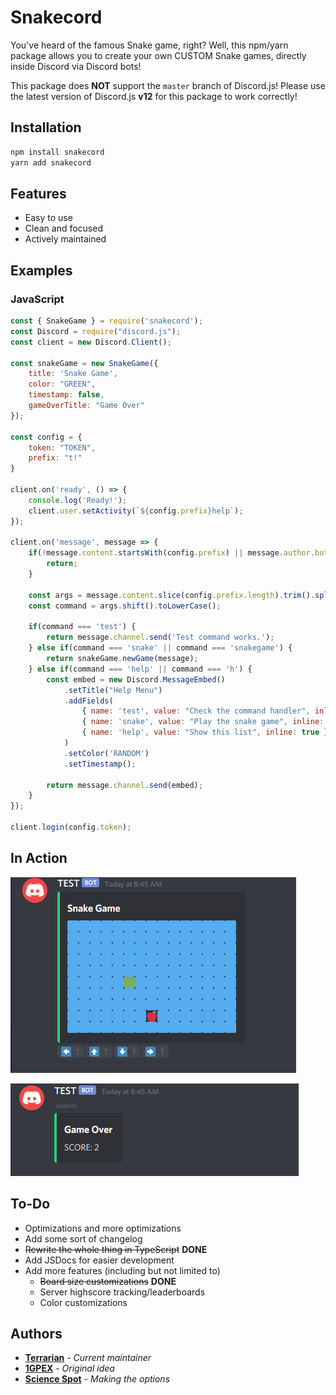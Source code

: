 # Snakecord

You've heard of the famous Snake game, right? Well, this npm/yarn package allows you to create your own CUSTOM Snake games, directly inside Discord via Discord bots!

This package does **NOT** support the `master` branch of Discord.js! Please use the latest version of Discord.js **v12** for this package to work correctly!

## Installation

```bash
npm install snakecord
yarn add snakecord
```

## Features
- Easy to use
- Clean and focused
- Actively maintained

## Examples
### JavaScript
```js
const { SnakeGame } = require('snakecord');
const Discord = require("discord.js");
const client = new Discord.Client();

const snakeGame = new SnakeGame({
    title: 'Snake Game',
    color: "GREEN",
    timestamp: false,
    gameOverTitle: "Game Over"
});

const config = {
    token: "TOKEN",
    prefix: "t!"
}

client.on('ready', () => {
    console.log('Ready!');
    client.user.setActivity(`${config.prefix}help`);
});

client.on('message', message => {
    if(!message.content.startsWith(config.prefix) || message.author.bot) {
        return;
    }

    const args = message.content.slice(config.prefix.length).trim().split(/ +/);
    const command = args.shift().toLowerCase();

    if(command === 'test') {
        return message.channel.send('Test command works.');
    } else if(command === 'snake' || command === 'snakegame') {
        return snakeGame.newGame(message);
    } else if(command === 'help' || command === 'h') {
        const embed = new Discord.MessageEmbed()
            .setTitle("Help Menu")
            .addFields(
                { name: 'test', value: "Check the command handler", inline: true },
                { name: 'snake', value: "Play the snake game", inline: true },
                { name: 'help', value: "Show this list", inline: true }
            )
            .setColor('RANDOM')
            .setTimestamp();

        return message.channel.send(embed);
    }
});

client.login(config.token);
```

## In Action
![1](/images/1.PNG)

![2](/images/2.PNG)

## To-Do
- Optimizations and more optimizations
- Add some sort of changelog
- ~~Rewrite the whole thing in TypeScript~~ **DONE**
- Add JSDocs for easier development
- Add more features (including but not limited to)
    - ~~Board size customizations~~ **DONE**
    - Server highscore tracking/leaderboards
    - Color customizations

## Authors
* **[Terrarian](https://github.com/Terra-rian/snakecord)** - *Current maintainer*
* **[1GPEX](https://github.com/1GPEX)** - *Original idea*
* **[Science Spot](https://github.com/Scientific-Guy)** - *Making the options*
